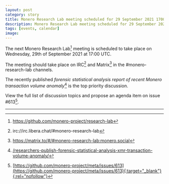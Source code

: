 ```yaml
---
layout: post
category: story
title: Monero Research Lab meeting scheduled for 29 September 2021 1700 UTC
description: Monero Research Lab meeting scheduled for 29 September 2021 1700 UTC on irc/Matrix channels.
tags: [events, calendar]
image: 
---
```


The next Monero Research Lab[^1] meeting is scheduled to take place on Wednesday, 29th of September 2021 at 17:00 UTC.

The meeting should take place on IRC[^2] and Matrix[^3] in the #monero-research-lab channels.

The recently published *forensic statistical analysis report of recent Monero transaction volume anomaly*[^4] is the top priority discussion.

View the full list of discussion topics and propose an agenda item on issue #613[^5].

---

[^1]: https://github.com/monero-project/research-lab
[^2]: irc://irc.libera.chat/#monero-research-lab
[^3]: https://matrix.to/#/#monero-research-lab:monero.social
[^4]: [/researchers-publish-forensic-statistical-analysis-xmr-transaction-volume-anomaly/](/researchers-publish-forensic-statistical-analysis-xmr-transaction-volume-anomaly/)
[^5]: [https://github.com/monero-project/meta/issues/613](https://github.com/monero-project/meta/issues/613){:target="_blank"}{:rel="nofollow"}

